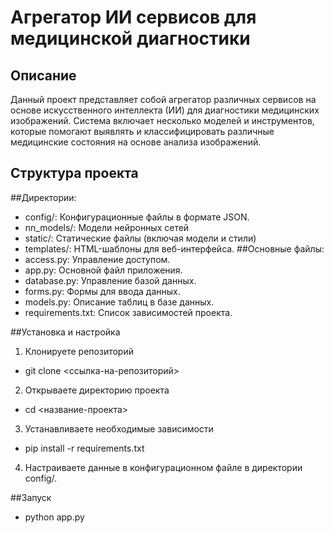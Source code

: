 # Агрегатор ИИ сервисов для медицинской диагностики
## Описание
Данный проект представляет собой агрегатор различных сервисов на основе искусственного интеллекта (ИИ) для диагностики медицинских изображений. Система включает несколько моделей и инструментов, которые помогают выявлять и классифицировать различные медицинские состояния на основе анализа изображений.

## Структура проекта
##Директории:
- config/: Конфигурационные файлы в формате JSON.
- nn_models/: Модели нейронных сетей
- static/: Статические файлы (включая модели и стили)
- templates/: HTML-шаблоны для веб-интерфейса.
##Основные файлы:
- access.py: Управление доступом.
- app.py: Основной файл приложения.
- database.py: Управление базой данных.
- forms.py: Формы для ввода данных.
- models.py: Описание таблиц в базе данных.
- requirements.txt: Список зависимостей проекта.

##Установка и настройка
1) Клонируете репозиторий
- git clone <ссылка-на-репозиторий>
2) Открываете директорию проекта
- cd <название-проекта>
3) Устанавливаете необходимые зависимости
- pip install -r requirements.txt
4) Настраиваете данные в конфигурационном файле в директории config/.

##Запуск
- python app.py